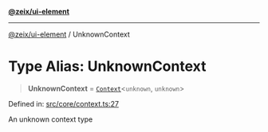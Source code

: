 [**@zeix/ui-element**](../README.md)

***

[@zeix/ui-element](../globals.md) / UnknownContext

# Type Alias: UnknownContext

> **UnknownContext** = [`Context`](Context.md)\<`unknown`, `unknown`\>

Defined in: [src/core/context.ts:27](https://github.com/efflore/ui-element/blob/6f13c4cee43b2a37b146c096e1a255409b73e79b/src/core/context.ts#L27)

An unknown context type
